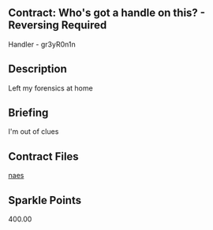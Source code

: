 ## Contract: Who's got a handle on this? - Reversing Required
Handler - gr3yR0n1n

## Description
Left my forensics at home

## Briefing
I'm out of clues

## Contract Files
[naes](files/naes)

## Sparkle Points
400.00 
